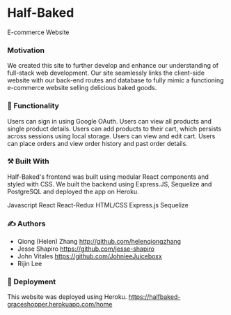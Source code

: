 # **Half-Baked**

E-commerce Website

### Motivation

We created this site to further develop and enhance our understanding of full-stack web development. Our site seamlessly links the client-side website with our back-end routes and database to fully mimic a functioning e-commerce website selling delicious baked goods. 

### 🛒 Functionality

Users can sign in using Google OAuth.
Users can view all products and single product details.
Users can add products to their cart, which persists across sessions using local storage.
Users can view and edit cart.
Users can place orders and view order history and past order details.

### ⚒ Built With

Half-Baked's frontend was built using modular React components and styled with CSS. We built the backend using Express.JS, Sequelize and PostgreSQL and deployed the app on Heroku.

Javascript
React
React-Redux
HTML/CSS
Express.js
Sequelize

### ✍ Authors

* Qiong (Helen) Zhang http://github.com/helenqiongzhang
* Jesse Shapiro https://github.com/jesse-shapiro
* John Vitales https://github.com/JohnieeJuiceboxx
* Rijin Lee

### 🚀 Deployment

This website was deployed using Heroku. https://halfbaked-graceshopper.herokuapp.com/home
